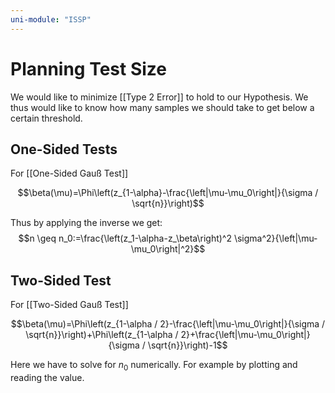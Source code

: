 ```yaml
---
uni-module: "ISSP"
---
```


# Planning Test Size

We would like to minimize [[Type 2 Error]] to hold to our Hypothesis. We thus would like to know how many samples we should take to get below a certain threshold.

## One-Sided Tests

For [[One-Sided Gauß Test]]

$$\beta(\mu)=\Phi\left(z_{1-\alpha}-\frac{\left|\mu-\mu_0\right|}{\sigma / \sqrt{n}}\right)$$

Thus by applying the inverse we get:
$$n \geq n_0:=\frac{\left(z_1-\alpha-z_\beta\right)^2 \sigma^2}{\left|\mu-\mu_0\right|^2}$$

## Two-Sided Test

For [[Two-Sided Gauß Test]]

$$\beta(\mu)=\Phi\left(z_{1-\alpha / 2}-\frac{\left|\mu-\mu_0\right|}{\sigma / \sqrt{n}}\right)+\Phi\left(z_{1-\alpha / 2}+\frac{\left|\mu-\mu_0\right|}{\sigma / \sqrt{n}}\right)-1$$

Here we have to solve for $n_0$ numerically. For example by plotting and reading the value.
